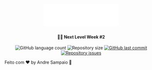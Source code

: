 <h1 align="center">
    <img alt="Proffy" src="web/src/assets/images/logo.svg" width="250px" />
</h1>

<h4 align="center">
  👨‍🏫 Next Level Week #2
</h4>

<p align="center">
  <img alt="GitHub language count" src="https://img.shields.io/github/languages/count/apsampaio/next-level-week-2">

  <img alt="Repository size" src="https://img.shields.io/github/repo-size/apsampaio/next-level-week-2">
  
  <a href="https://github.com/apsampaio/next-level-week-2/commits/master">
    <img alt="GitHub last commit" src="https://img.shields.io/github/last-commit/apsampaio/next-level-week-2">
  </a>

  <a href="https://github.com/apsampaio/next-level-week-2/issues">
    <img alt="Repository issues" src="https://img.shields.io/github/issues/apsampaio/next-level-week-2">
  </a>
</p>

Feito com ♥ by Andre Sampaio :wave:
